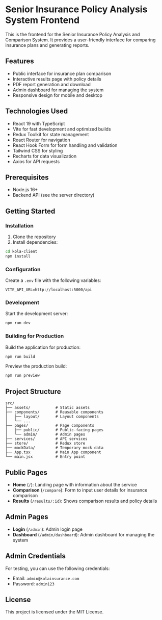 # Senior Insurance Policy Analysis System Frontend

This is the frontend for the Senior Insurance Policy Analysis and Comparison System. It provides a user-friendly interface for comparing insurance plans and generating reports.

## Features

- Public interface for insurance plan comparison
- Interactive results page with policy details
- PDF report generation and download
- Admin dashboard for managing the system
- Responsive design for mobile and desktop

## Technologies Used

- React 19 with TypeScript
- Vite for fast development and optimized builds
- Redux Toolkit for state management
- React Router for navigation
- React Hook Form for form handling and validation
- Tailwind CSS for styling
- Recharts for data visualization
- Axios for API requests

## Prerequisites

- Node.js 16+
- Backend API (see the server directory)

## Getting Started

### Installation

1. Clone the repository
2. Install dependencies:

```bash
cd kola-client
npm install
```

### Configuration

Create a `.env` file with the following variables:

```
VITE_API_URL=http://localhost:5000/api
```

### Development

Start the development server:

```bash
npm run dev
```

### Building for Production

Build the application for production:

```bash
npm run build
```

Preview the production build:

```bash
npm run preview
```

## Project Structure

```
src/
├── assets/           # Static assets
├── components/       # Reusable components
│   ├── layout/       # Layout components
│   └── ...
├── pages/            # Page components
│   ├── public/       # Public-facing pages
│   └── admin/        # Admin pages
├── services/         # API services
├── store/            # Redux store
├── mockData/         # Temporary mock data
├── App.tsx           # Main App component
└── main.jsx          # Entry point
```

## Public Pages

- **Home** (`/`): Landing page with information about the service
- **Comparison** (`/compare`): Form to input user details for insurance comparison
- **Results** (`/results/:id`): Shows comparison results and policy details

## Admin Pages

- **Login** (`/admin`): Admin login page
- **Dashboard** (`/admin/dashboard`): Admin dashboard for managing the system

## Admin Credentials

For testing, you can use the following credentials:

- Email: `admin@kolainsurance.com`
- Password: `admin123`

## License

This project is licensed under the MIT License.
